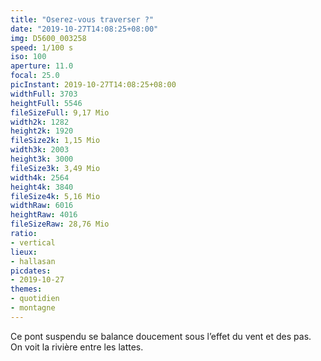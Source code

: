 ```yaml
---
title: "Oserez-vous traverser ?"
date: "2019-10-27T14:08:25+08:00"
img: D5600_003258
speed: 1/100 s
iso: 100
aperture: 11.0
focal: 25.0
picInstant: 2019-10-27T14:08:25+08:00
widthFull: 3703
heightFull: 5546
fileSizeFull: 9,17 Mio
width2k: 1282
height2k: 1920
fileSize2k: 1,15 Mio
width3k: 2003
height3k: 3000
fileSize3k: 3,49 Mio
width4k: 2564
height4k: 3840
fileSize4k: 5,16 Mio
widthRaw: 6016
heightRaw: 4016
fileSizeRaw: 28,76 Mio
ratio:
- vertical
lieux:
- hallasan
picdates:
- 2019-10-27
themes:
- quotidien
- montagne
---
```


Ce pont suspendu se balance doucement sous l’effet du vent et des pas. On voit la rivière entre les lattes.